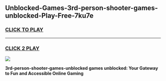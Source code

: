 
## Unblocked-Games-3rd-person-shooter-games-unblocked-Play-Free-7ku7e
<h3>
<a href="https://premium76.site?title=3rd-person-shooter-games-unblocked&ref=20A">CLICK TO PLAY</a></h3>
<hr>

<h3>
<a href="https://premium76.site?title=3rd-person-shooter-games-unblocked&ref=20A">CLICK 2 PLAY</a>
  
</h3>

<a href="https://premium76.site?title=3rd-person-shooter-games-unblocked&ref=20A"><img src="https://clearcache.store/games.png"></a>


**3rd-person-shooter-games-unblocked games unblocked: Your Gateway to Fun and Accessible Online Gaming**
